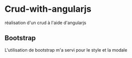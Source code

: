 # Crud-with-angularjs
 réalisation d'un crud à l'aide d'angularjs 
## Bootstrap 
L'utilisation de bootstrap m'a servi pour le style et la modale 
